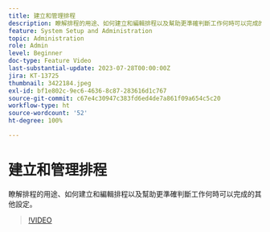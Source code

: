 ```yaml
---
title: 建立和管理排程
description: 瞭解排程的用途、如何建立和編輯排程以及幫助更準確判斷工作何時可以完成的其他設定。
feature: System Setup and Administration
topic: Administration
role: Admin
level: Beginner
doc-type: Feature Video
last-substantial-update: 2023-07-28T00:00:00Z
jira: KT-13725
thumbnail: 3422184.jpeg
exl-id: bf1e802c-9ec6-4636-8c87-283616d1c767
source-git-commit: c67e4c30947c383fd6ed4de7a861f09a654c5c20
workflow-type: ht
source-wordcount: '52'
ht-degree: 100%

---
```


# 建立和管理排程

瞭解排程的用途、如何建立和編輯排程以及幫助更準確判斷工作何時可以完成的其他設定。

>[!VIDEO](https://video.tv.adobe.com/v/3422184/?learn=on)
